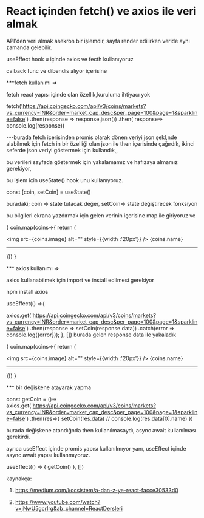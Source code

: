 # React içinden fetch() ve axios ile veri almak

API'den veri almak asekron bir işlemdir, sayfa render edilirken veride aynı zamanda gelebilir.

useEffect hook u içinde axios ve fecth kullanıyoruz

calback func ve dibendis alıyor içerisine

***fetch kullanımı =>

fetch react yapısı içinde olan özellik,kuruluma ihtiyacı yok

fetch('https://api.coingecko.com/api/v3/coins/markets?vs_currency=INR&order=market_cap_desc&per_page=100&page=1&sparkline=false')
   .then(response => response.json())
   .then( response=> console.log(response))


---burada fetch içerisinden promis  olarak dönen veriyi json şekl,nde alabilmek için fetch in bir özelliği olan json ile then içerisinde çağırdık,
ikinci seferde json veriyi göstermek için kullandık,,

bu verileri sayfada göstermek için yakalamamız ve hafızaya almamız gerekiyor,

bu işlem için useState() hook unu kullanıyoruz.

const [coin, setCoin] = useState() 

buradaki;
coin => state tutacak değer,
setCoin=> state değiştirecek fonksiyon


bu bilgileri ekrana yazdırmak için gelen verinin içerisine map ile giriyoruz ve 

 {
   coin.map(coins=>{
     return (<div key={coins.id}> 
         <img src={coins.image} alt="" style={{width :'20px'}} />
         {coins.name}
         <hr />
     </div>
   )})
 }

*** axios kullanımı => 


 
axios kullanabilmek için import ve install edilmesi gerekiyor 

npm install axios

useEffect(() =>{

axios.get('https://api.coingecko.com/api/v3/coins/markets?vs_currency=INR&order=market_cap_desc&per_page=100&page=1&sparkline=false')
.then(response => setCoin(response.data))
.catch(error => console.log({error}));
}, [])
burada gelen response data ile yakaladık

 {
   coin.map(coins=>{
     return (<div key={coins.id}> 
         <img src={coins.image} alt="" style={{width :'20px'}} />
         {coins.name}
         <hr />
     </div>
   )})
 }






*** bir değişkene atayarak yapma

 const getCoin = ()=> axios.get('https://api.coingecko.com/api/v3/coins/markets?vs_currency=INR&order=market_cap_desc&per_page=100&page=1&sparkline=false')
 .then(res=>{
    setCoin(res.data)
    // console.log(res.data[0].name)
 }) 


  burada  değişkene atandığnda then kullanılmasaydı, async await kullanılması gerekirdi. 

  ayrıca useEffect içinde promis yapısı kullanılmıyor yanı, useEffect içinde async await yapısı kullanmıyoruz.

useEffect(() => {
  getCoin()
}, [])














kaynakça: 

1. https://medium.com/kocsistem/a-dan-z-ye-react-facce30533d0

2. https://www.youtube.com/watch?v=jNwU5gcrIrg&ab_channel=ReactDersleri